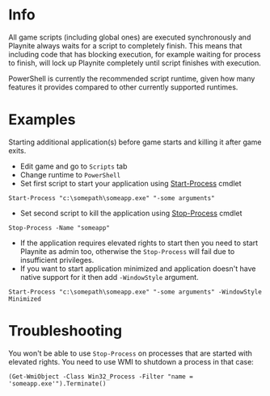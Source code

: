 # Info

All game scripts (including global ones) are executed synchronously and Playnite always waits for a script to completely finish. This means that including code that has blocking execution, for example waiting for process to finish, will lock up Playnite completely until script finishes with execution.

PowerShell is currently the recommended script runtime, given how many features it provides compared to other currently supported runtimes.

# Examples

Starting additional application(s) before game starts and killing it after game exits.

* Edit game and go to `Scripts` tab
* Change runtime to `PowerShell`
* Set first script to start your application using [Start-Process](https://docs.microsoft.com/en-us/powershell/module/microsoft.powershell.management/start-process?view=powershell-6) cmdlet
```
Start-Process "c:\somepath\someapp.exe" "-some arguments"
```

* Set second script to kill the application using [Stop-Process](https://docs.microsoft.com/en-us/powershell/module/microsoft.powershell.management/stop-process?view=powershell-6) cmdlet

```
Stop-Process -Name "someapp"
```
* If the application requires elevated rights to start then you need to start Playnite as admin too, otherwise the `Stop-Process` will fail due to insufficient privileges.
* If you want to start application minimized and application doesn't have native support for it then add `-WindowStyle` argument.
```
Start-Process "c:\somepath\someapp.exe" "-some arguments" -WindowStyle Minimized
```

# Troubleshooting

You won't be able to use `Stop-Process` on processes that are started with elevated rights. You need to use WMI to shutdown a process in that case:

```
(Get-WmiObject -Class Win32_Process -Filter "name = 'someapp.exe'").Terminate()
```